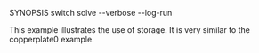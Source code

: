 SYNOPSIS
	switch solve --verbose --log-run

This example illustrates the use of storage. It is very similar to the
copperplate0 example.
